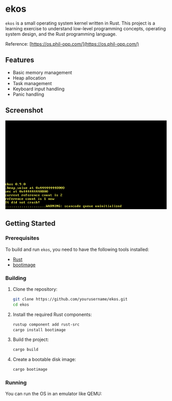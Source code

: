 # ekos

`ekos` is a small operating system kernel written in Rust. This project is a learning exercise to understand low-level programming concepts, operating system design, and the Rust programming language.

Reference: [https://os.phil-opp.com/](https://os.phil-opp.com/)

## Features

- Basic memory management
- Heap allocation
- Task management
- Keyboard input handling
- Panic handling

## Screenshot

![ekos Screenshot](./screenshot.png)

## Getting Started

### Prerequisites

To build and run `ekos`, you need to have the following tools installed:

- [Rust](https://www.rust-lang.org/tools/install)
- [bootimage](https://github.com/rust-osdev/bootimage)

### Building

1. Clone the repository:

   ```sh
   git clone https://github.com/yourusername/ekos.git
   cd ekos
   ```

2. Install the required Rust components:

   ```sh
   rustup component add rust-src
   cargo install bootimage
   ```

3. Build the project:

   ```sh
   cargo build
   ```

4. Create a bootable disk image:

   ```sh
   cargo bootimage
   ```

### Running

You can run the OS in an emulator like QEMU:
